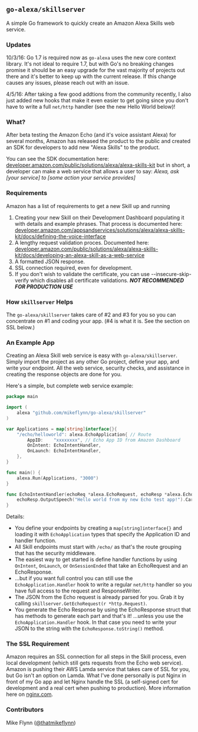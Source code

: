 ## `go-alexa/skillserver`

A simple Go framework to quickly create an Amazon Alexa Skills web service.

### Updates
10/3/16: Go 1.7 is required now as `go-alexa` uses the new core context library. It's not ideal to require 1.7, but with Go's no breaking changes promise it should be an easy upgrade for the vast majority of projects out there and it's better to keep up with the current release. If this change causes any issues, please reach out with an issue.

4/5/16: After taking a few good addtions from the community recently, I also just added new hooks that make it even easier to get going since you don't have to write a full `net/http` handler (see the new Hello World below)!

### What?

After beta testing the Amazon Echo (and it's voice assistant Alexa) for several months, Amazon has released the product to the public and created an SDK for developers to add new "Alexa Skills" to the product.

You can see the SDK documentation here: [developer.amazon.com/public/solutions/alexa/alexa-skills-kit](https://developer.amazon.com/public/solutions/alexa/alexa-skills-kit) but in short, a developer can make a web service that allows a user to say: _Alexa, ask [your service] to [some action your service provides]_

### Requirements

Amazon has a list of requirements to get a new Skill up and running

1. Creating your new Skill on their Development Dashboard populating it with details and example phrases. That process is documented here: [developer.amazon.com/appsandservices/solutions/alexa/alexa-skills-kit/docs/defining-the-voice-interface](https://developer.amazon.com/appsandservices/solutions/alexa/alexa-skills-kit/docs/defining-the-voice-interface)
2. A lengthy request validation proces. Documented here: [developer.amazon.com/public/solutions/alexa/alexa-skills-kit/docs/developing-an-alexa-skill-as-a-web-service](https://developer.amazon.com/public/solutions/alexa/alexa-skills-kit/docs/developing-an-alexa-skill-as-a-web-service)
3. A formatted JSON response.
4. SSL connection required, even for development.
5. If you don't wish to validate the certificate, you can use --insecure-skip-verify which disables all certificate validations. ***NOT RECOMMENDED FOR PRODUCTION USE***

### How `skillserver` Helps

The `go-alexa/skillserver` takes care of #2 and #3 for you so you can concentrate on #1 and coding your app. (#4 is what it is. See the section on SSL below.)

### An Example App

Creating an Alexa Skill web service is easy with `go-alexa/skillserver`. Simply import the project as any other Go project, define your app, and write your endpoint. All the web service, security checks, and assistance in creating the response objects are done for you.

Here's a simple, but complete web service example:

```go
package main

import (
	alexa "github.com/mikeflynn/go-alexa/skillserver"
)

var Applications = map[string]interface{}{
	"/echo/helloworld": alexa.EchoApplication{ // Route
		AppID:    "xxxxxxxx", // Echo App ID from Amazon Dashboard
		OnIntent: EchoIntentHandler,
		OnLaunch: EchoIntentHandler,
	},
}

func main() {
	alexa.Run(Applications, "3000")
}

func EchoIntentHandler(echoReq *alexa.EchoRequest, echoResp *alexa.EchoResponse) {
	echoResp.OutputSpeech("Hello world from my new Echo test app!").Card("Hello World", "This is a test card.")
}
```

Details:
* You define your endpoints by creating a `map[string]interface{}` and loading it with `EchoApplication` types that specify the Application ID and handler function.
* All Skill endpoints must start with `/echo/` as that's the route grouping that has the security middleware.
* The easiest way to get started is define handler functions by using `OnIntent`, `OnLaunch`, or `OnSessionEnded` that take an EchoRequest and an EchoResponse.
* ...but if you want full control you can still use the `EchoApplication.Handler` hook to write a regular `net/http` handler so you have full access to the request and ResponseWriter.
* The JSON from the Echo request is already parsed for you. Grab it by calling `skillserver.GetEchoRequest(r *http.Request)`.
* You generate the Echo Response by using the EchoResponse struct that has methods to generate each part and that's it! ...unless you use the `EchoApplication.Handler` hook. In that case you need to write your JSON to the string with the `EchoResponse.toString()` method.

### The SSL Requirement

Amazon requires an SSL connection for all steps in the Skill process, even local development (which still gets requests from the Echo web service). Amazon is pushing their AWS Lamda service that takes care of SSL for you, but Go isn't an option on Lamda. What I've done personally is put Nginx in front of my Go app and let Nginx handle the SSL (a self-signed cert for development and a real cert when pushing to production). More information here on  [nginx.com](https://www.nginx.com/blog/nginx-ssl/).

### Contributors

Mike Flynn ([@thatmikeflynn](https://twitter.com/thatmikeflynn))
